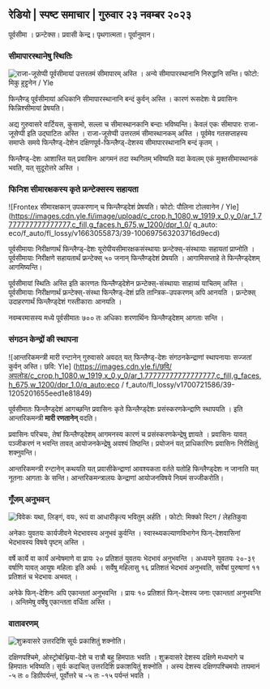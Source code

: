 ## रेडियो \| स्पष्ट समाचार \| गुरुवार २३ नवम्बर २०२३

पूर्वसीमा । फ्रन्टेक्स। प्रवासी केन्द्र। पृथगात्मता। पूर्वानुमान।

### सीमापारस्थानेषु स्थितिः

![राजा-जूसेप्पी पूर्वसीमायां उत्तरतमं सीमापारम् अस्ति । अन्ये सीमापारस्थानानि निरुद्धानि सन्ति। फोटो: मिकु हुट्टुनेन / Yle](https://images.cdn.yle.fi/image/upload/c_crop,h_3216,w_5712,x_0,y_421/ar_1.7777777777777777,c_fill,g_faces,h_675,w_1200/dpr_1.0/q_auto:eco/f_auto/fl_lossy/v1700751077/39-1205645655f665a86285)

फिन्लैण्ड् पूर्वसीमायां अधिकानि सीमापारस्थानानि बन्दं कुर्वन् अस्ति । कारणं रूसदेशः ये प्रवासिनः फिन्निश्सीमायां प्रेषयति।

अद्य गुरुवासरे वार्टियस, कुसामो, सल्ला च सीमास्थानकानि बन्दाः भविष्यन्ति। केवलं एकः सीमापारः राजा-जूसेप्पी इति उद्घाटितः अस्ति । राजा-जूसेप्पी उत्तरतमं सीमास्थानकम् अस्ति । पूर्वमेव गतसप्ताहस्य समाप्तेः समये फिन्लैण्ड्-देशेन दक्षिणपूर्व-फिन्लैण्ड्-देशस्य सीमापारस्थानानि बन्दं कृतम् ।

फिन्लैण्ड्-देशः आशास्ति यत् प्रवासिनः आगमनं तदा स्थगितम् भविष्यति यदा केवलम् एकं मुक्तसीमास्थानकं भवति, यत् सुदूरोत्तरे अस्ति ।

### फिनिश सीमारक्षकस्य कृते फ्रन्टेक्सस्य सहायता

![Frontex सीमारक्षकान् उपकरणान् च फिन्लैण्ड्देशं प्रेषयति। फोटो: पौलिना टोलवानेन / Yle] (https://images.cdn.yle.fi/image/upload/c_crop,h_1080,w_1919,x_0,y_0/ar_1.7777777777777777,c_fill,g_faces,h_675,w_1200/dpr_1.0/ q_auto: eco/f_auto/fl_lossy/v1663055873/39-100697563203716d9ecd)

पूर्वसीमायाः निरीक्षणार्थं फिन्लैण्ड्-देशः यूरोपीयसीमारक्षकसंस्थायाः फ्रन्टेक्स्-संस्थायाः सहायतां प्राप्नोति । पूर्वसीमायाः निरीक्षणे सहायतार्थं फ्रन्टेक्स् ५० जनान् फिन्लैण्ड्देशं प्रेषयति । आगामिसप्ताहे ते फिन्लैण्ड्देशम् आगमिष्यन्ति।

पूर्वसीमायां स्थितिः अस्ति इति कारणतः फिन्लैण्ड्देशेन फ्रन्टेक्स्-संस्थायाः साहाय्यं याचितम् अस्ति । पूर्वसीमायाः निरीक्षणार्थं फ्रन्टेक्स्-संस्था फिन्लैण्ड्-देशं प्रति तान्त्रिक-उपकरणम् अपि आनयति । फ्रन्टेक्स् उदाहरणार्थं फिन्लैण्ड्देशं गस्तीकाराः आनयति ।

नवम्बरमासस्य मध्ये पूर्वसीमातः ७०० तः अधिकाः शरणार्थिनः फिन्लैण्ड्देशम् आगताः सन्ति ।

### संगठन केन्द्रों की स्थापना

![आन्तरिकमन्त्री मारी रन्टानेन् गुरुवासरे अवदत् यत् फिन्लैण्ड्-देशः संगठनकेन्द्राणां स्थापनायाः सज्जतां कुर्वन् अस्ति। छवि: Yle] (https://images.cdn.yle.fi/छवि/अपलोड/c_crop,h_1080,w_1919,x_0,y_0/ar_1.77777777777777777,c_fill,g_faces,h_675,w_1200/dpr_1.0/q_auto:eco / f_auto/fl_lossy/v1700721586/39-1205201655eed1e81849)

पूर्वसीमातः फिन्लैण्ड्देशं आगच्छन्ति प्रवासिनः कृते फिन्लैण्ड्देशः प्रसंस्करणकेन्द्राणि स्थापयति । इति आन्तरिकमन्त्री **मारी रणतानेन्** वदति।

प्रवासिनः परिचयः, तेषां फिन्लैण्ड्देशम् आगमनस्य कारणं च प्रसंस्करणकेन्द्रेषु ज्ञायते । प्रवासिनः यावत् पञ्जीकरणं न भवन्ति तावत् आयोजनकेन्द्रेषु अवश्यं तिष्ठन्ति। प्रयोजनं यत् प्राधिकारिणः प्रवासिनः निरीक्षितुं शक्नुवन्ति।

आन्तरिकमन्त्री रन्टानेन् कथयति यत् प्रवासीकेन्द्राणां आवश्यकता वर्तते यतोहि फिन्लैण्ड्देशः न जानाति यत् नूतनाः आगताः के सन्ति। आन्तरिकमन्त्रालयः केन्द्राणां आयोजनविषये नियमं सज्जीकरोति।

### गूँजम् अनुभवन्

![विवेकः यथा, लिङ्गं, वयः, रूपं वा आधारीकृत्य भवितुम् अर्हति । फोटो: मिक्को स्टिग / लेहतिकुवा](https://images.cdn.yle.fi/image/upload/c_crop,h_2394,w_4256,x_0,y_110/ar_1.77777777777777777,c_fill,g_faces,h_675,w_1200/dpr_1.0/q_auto:eco/f_auto/fl_lossy/v1700718446/39-1205193655ee719688c7)

अनेकाः युवतयः कार्यजीवने भेदभावस्य अनुभवं कुर्वन्ति । स्वास्थ्यकल्याणविभागेन फिन्-देशवासिनां भेदभावस्य विषये पृष्टम् अस्ति ।

वर्षे कार्ये वा कार्यं अन्वेषमाणे वा प्रायः २० प्रतिशतं युवतयः भेदभावं अनुभवन्ति । अध्ययने युवतयः २०-३९ वर्षाणि यावत् आयुषः महिलाः इति अर्थः । सर्वेषु महिलासु १६ प्रतिशतं भेदभावं अनुभवति, सर्वेषां पुरुषाणां ११ प्रतिशतं च भेदभावः अभवत् ।

अनेके फिन्-देशिनः अपि एकान्ततां अनुभवन्ति । प्रायः १० प्रतिशतं फिन्-देशस्य जनाः एकान्ततां अनुभवन्ति । अन्तिमेषु वर्षेषु एकान्तता वर्धिता अस्ति ।

### वातावरणम्‌

![शुक्रवासरे उत्तरदिशि सूर्यः प्रकाशितुं शक्नोति।](https://images.cdn.yle.fi/image/upload/c_crop,h_1080,w_1919,x_0,y_0/ar_1.77777777777777777,c_fill,g_faces,h_675,w_1200/dpr_1.0/q_auto:eco/f_auto/fl_lossy/v1700752778/39-1205671655f6d69ed984)

दक्षिणपश्चिमे, ओस्ट्रोबोथ्निया-देशे च रात्रौ बहु हिमपातः भवति । शुक्रवासरे देशस्य दक्षिणे मध्यभागे च हिमपातः भविष्यति। सूर्यः कदाचित् उत्तरदिशि प्रकाशयितुं शक्नोति । अस्य देशस्य दक्षिणपश्चिमयोः तापमानं -५ तः ० डिग्रीपर्यन्तं, पूर्वोत्तरे च -५ तः -१५ पर्यन्तं भवति ।